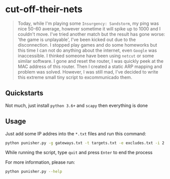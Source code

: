 # cut-off-their-nets
>Today, while I'm playing some `Insurgency: Sandstorm`, my ping was nice 50-60 average, however sometime it will spike up to 1000 and I couldn't move. I've tried another match but the result has gone worse: 'the game is unplayable', I've been kicked out due to the disconnection. I stopped play games and do some homeworks but this time I can not do anything about the internet, even `Google` was inaccessible. I thinked someone have been using `netcut` or some similar software. I gone and reset the router, I was quickly peek at the MAC address of this router. Then I created a static ARP mapping and problem was solved. However, I was still mad, I've decided to write this extreme small tiny script to excommunicado them.

## Quickstarts
Not much, just install `python 3.6+` and `scapy` then everything is done
## Usage
Just add some IP addres into the `*.txt` files and run this command:
```sh
python punisher.py -g gateways.txt -t targets.txt -e excludes.txt -i 2
```
While running the script, type `quit` and press `Enter` to end the process

For more information, please run:
```sh
python punisher.py --help
```
